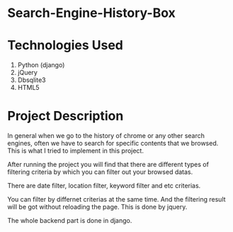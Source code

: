 # Search-Engine-History-Box

# Technologies Used
1. Python (django)
2. jQuery
3. Dbsqlite3
4. HTML5

# Project Description

In general when we go to the history of chrome or any other search engines, often we have to search for specific contents that we browsed.
This is what I tried to implement in this project.

After running the project you will find that there are different types of filtering criteria by which you can filter out your browsed datas.

There are date filter, location filter, keyword filter and etc criterias.

You can filter by differnet criterias at the same time. And the filtering result will be got without reloading the page. This is done by jquery.

The whole backend part is done in django.
